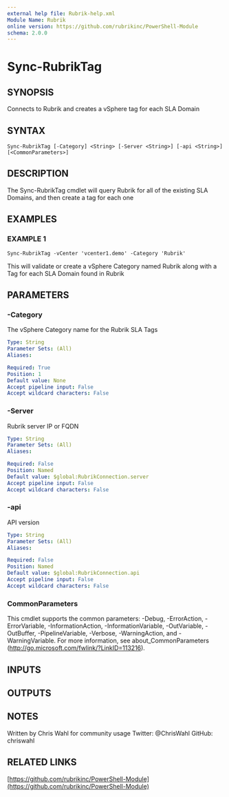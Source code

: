 ```yaml
---
external help file: Rubrik-help.xml
Module Name: Rubrik
online version: https://github.com/rubrikinc/PowerShell-Module
schema: 2.0.0
---
```


# Sync-RubrikTag

## SYNOPSIS
Connects to Rubrik and creates a vSphere tag for each SLA Domain

## SYNTAX

```
Sync-RubrikTag [-Category] <String> [-Server <String>] [-api <String>] [<CommonParameters>]
```

## DESCRIPTION
The Sync-RubrikTag cmdlet will query Rubrik for all of the existing SLA Domains, and then create a tag for each one

## EXAMPLES

### EXAMPLE 1
```
Sync-RubrikTag -vCenter 'vcenter1.demo' -Category 'Rubrik'
```

This will validate or create a vSphere Category named Rubrik along with a Tag for each SLA Domain found in Rubrik

## PARAMETERS

### -Category
The vSphere Category name for the Rubrik SLA Tags

```yaml
Type: String
Parameter Sets: (All)
Aliases:

Required: True
Position: 1
Default value: None
Accept pipeline input: False
Accept wildcard characters: False
```

### -Server
Rubrik server IP or FQDN

```yaml
Type: String
Parameter Sets: (All)
Aliases:

Required: False
Position: Named
Default value: $global:RubrikConnection.server
Accept pipeline input: False
Accept wildcard characters: False
```

### -api
API version

```yaml
Type: String
Parameter Sets: (All)
Aliases:

Required: False
Position: Named
Default value: $global:RubrikConnection.api
Accept pipeline input: False
Accept wildcard characters: False
```

### CommonParameters
This cmdlet supports the common parameters: -Debug, -ErrorAction, -ErrorVariable, -InformationAction, -InformationVariable, -OutVariable, -OutBuffer, -PipelineVariable, -Verbose, -WarningAction, and -WarningVariable.
For more information, see about_CommonParameters (http://go.microsoft.com/fwlink/?LinkID=113216).

## INPUTS

## OUTPUTS

## NOTES
Written by Chris Wahl for community usage
Twitter: @ChrisWahl
GitHub: chriswahl

## RELATED LINKS

[https://github.com/rubrikinc/PowerShell-Module](https://github.com/rubrikinc/PowerShell-Module)

